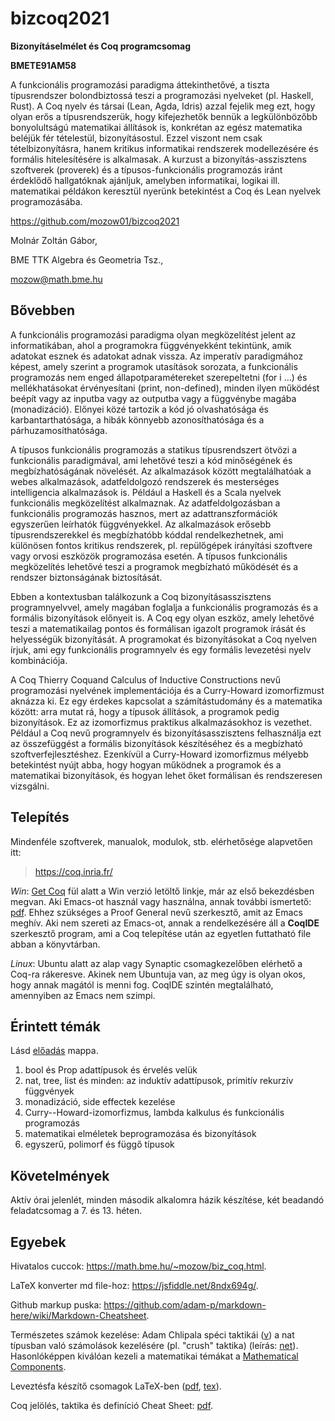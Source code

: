 # bizcoq2021

**Bizonyításelmélet és Coq programcsomag**

**BMETE91AM58**

A funkcionális programozási paradigma áttekinthetővé, a tiszta típusrendszer bolondbiztossá teszi a programozási nyelveket (pl. Haskell, Rust). A Coq nyelv és társai (Lean, Agda, Idris) azzal fejelik meg ezt, hogy olyan erős a típusrendszerük, hogy kifejezhetők bennük a legkülönbözőbb bonyolultságú matematikai állítások is, konkrétan az egész matematika beléjük fér tételestül, bizonyításostul. Ezzel viszont nem csak tételbizonyításra, hanem kritikus informatikai rendszerek modellezésére és formális hitelesítésére is alkalmasak. A kurzust a bizonyítás-asszisztens szoftverek (proverek) és a típusos-funkcionális programozás iránt érdeklődő hallgatóknak ajánljuk, amelyben informatikai, logikai ill. matematikai példákon keresztül nyerünk betekintést a Coq és Lean nyelvek programozásába. 

https://github.com/mozow01/bizcoq2021

Molnár Zoltán Gábor,

BME TTK Algebra és Geometria Tsz., 

mozow@math.bme.hu





## Bővebben

A funkcionális programozási paradigma olyan megközelítést jelent az informatikában, ahol a programokra függvényekként tekintünk, amik adatokat esznek és adatokat adnak vissza. Az imperatív paradigmához képest, amely szerint a programok utasítások sorozata, a funkcionális programozás nem enged állapotparamétereket szerepeltetni (for i ...) és mellékhatásokat érvényesítani (print, non-defined), minden ilyen működést beépít vagy az inputba vagy az outputba vagy a függvénybe magába (monadizáció). Előnyei közé tartozik a kód jó olvashatósága és karbantarthatósága, a hibák könnyebb azonosíthatósága és a párhuzamosíthatósága.

A típusos funkcionális programozás a statikus típusrendszert ötvözi a funkcionális paradigmával, ami lehetővé teszi a kód minőségének és megbízhatóságának növelését. Az alkalmazások között megtalálhatóak a webes alkalmazások, adatfeldolgozó rendszerek és mesterséges intelligencia alkalmazások is. Például a Haskell és a Scala nyelvek funkcionális megközelítést alkalmaznak. Az adatfeldolgozásban a funkcionális programozás hasznos, mert az adattranszformációk egyszerűen leírhatók függvényekkel. Az alkalmazások erősebb típusrendszerekkel és megbízhatóbb kóddal rendelkezhetnek, ami különösen fontos kritikus rendszerek, pl. repülőgépek irányítási szoftvere vagy orvosi eszközök programozása esetén. A típusos funkcionális megközelítés lehetővé teszi a programok megbízható működését és a rendszer biztonságának biztosítását.

Ebben a kontextusban találkozunk a Coq bizonyításasszisztens programnyelvvel, amely magában foglalja a funkcionális programozás és a formális bizonyítások előnyeit is. A Coq egy olyan eszköz, amely lehetővé teszi a matematikailag pontos és formálisan igazolt programok írását és helyességük bizonyítását. A programokat és bizonyításokat a Coq nyelven írjuk, ami egy funkcionális programnyelv és egy formális levezetési nyelv kombinációja.

A Coq Thierry Coquand Calculus of Inductive Constructions nevű programozási nyelvének implementációja és a Curry-Howard izomorfizmust aknázza ki. Ez egy érdekes kapcsolat a számítástudomány és a matematika között: arra mutat rá, hogy a típusok állítások, a programok pedig bizonyítások. Ez az izomorfizmus praktikus alkalmazásokhoz is vezethet. Például a Coq nevű programnyelv és bizonyításasszisztens felhasználja ezt az összefüggést a formális bizonyítások készítéséhez és a megbízható szoftverfejlesztéshez. Ezenkívül a Curry-Howard izomorfizmus mélyebb betekintést nyújt abba, hogy hogyan működnek a programok és a matematikai bizonyítások, és hogyan lehet őket formálisan és rendszeresen vizsgálni.

## Telepítés

Mindenféle szoftverek, manualok, modulok, stb. elérhetősége alapvetően itt:

> https://coq.inria.fr/

_Win_: [Get Coq](https://coq.inria.fr/download) fül alatt a Win verzió letöltő linkje, már az első bekezdésben megvan. Aki Emacs-ot használ vagy használna, annak további ismertető: [pdf](http://staff.ustc.edu.cn/~xyfeng/teaching/TOPL/reading/ProofGeneral.pdf). Ehhez szükséges a Proof General nevű szerkesztő, amit az Emacs meghív. Aki nem szereti az Emacs-ot, annak a rendelkezésére áll a **CoqIDE** szerkesztő program, ami a Coq telepítése után az egyetlen futtatható file abban a könyvtárban.

_Linux_: Ubuntu alatt az alap vagy Synaptic csomagkezelőben elérhető a Coq-ra rákeresve. Akinek nem Ubuntuja van, az meg úgy is olyan okos, hogy annak magától is menni fog. CoqIDE szintén megtalálható, amennyiben az Emacs nem szimpi.

## Érintett témák

<!--
1. óra leírása: [itt](eloadas/1_bevezetes/) és a [.v file](eloadas/1_bevezetes/bizcoq_1.v). (Tanult parancsok és taktikák: Definition, Show Proof, Check, Print, SerachAbout, "match ... with |", reflexivity, unfold ..., apply ..., exact, assumption.)

2. óra leírása: [itt](eloadas/2_bonyolultabb/) és a [.v file](eloadas/2_bonyolultabb/bizcoq_2.v). (Tanult parancsok és taktikák: Structure, "induction x, y; auto; right; discriminate.")

3. óra leírása: [itt](eloadas/3_fák_listák/) és a [.v file](eloadas/3_fák_listák/bizcoq_3.v). (Tanult parancsok és taktikák: Require Import Omega (meg minden), Fixpoint (azaz rekurzív definíció), induction x, simpl, congruence, rewrite IHx.) 
-->

Lásd  [előadás](eloadas) mappa.

1. bool és Prop adattípusok és érvelés velük
2. nat, tree, list és minden: az induktív adattípusok, primitív rekurzív függvények
3. monadizáció, side effectek kezelése
4. Curry--Howard-izomorfizmus, lambda kalkulus és funkcionális programozás
5. matematikai elméletek beprogramozása és bizonyítások
6. egyszerű, polimorf és függő típusok

## Követelmények
Aktív órai jelenlét, minden második alkalomra házik készítése, két beadandó feladatcsomag a 7. és 13. héten. 

## Egyebek

Hivatalos cuccok: https://math.bme.hu/~mozow/biz_coq.html.

LaTeX konverter md file-hoz: https://jsfiddle.net/8ndx694g/.

Github markup puska: https://github.com/adam-p/markdown-here/wiki/Markdown-Cheatsheet.

Természetes számok kezelése: Adam Chlipala spéci taktikái ([v](forrasok/CpdtTactics.v)) a nat típusban való számolások kezelésére (pl. "crush" taktika) (leírás: [net](http://adam.chlipala.net/cpdt/)). Hasonlóképpen kiválóan kezeli a matematikai témákat a [Mathematical Components](https://math-comp.github.io/). 

Leveztésfa készítő csomagok LaTeX-ben ([pdf](latex_sablon/levezetesfa.pdf), [tex](latex_sablon/levezetesfa.tex)).

Coq jelölés, taktika és definíció Cheat Sheet: [pdf](https://www.inf.ed.ac.uk/teaching/courses/tspl/cheatsheet.pdf).
